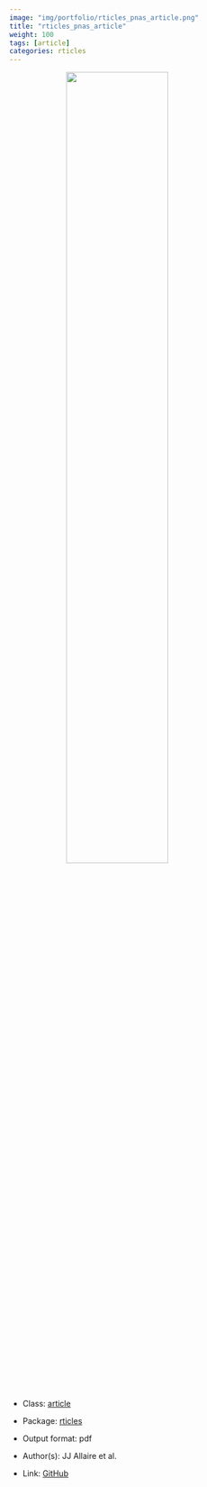 ```yaml
---
image: "img/portfolio/rticles_pnas_article.png"
title: "rticles_pnas_article"
weight: 100
tags: [article]
categories: rticles
---
```




<!--more-->

<a href="../../img/portfolio/rticles_pnas_article.png"><img class = "jf-image-shadow" src="../../img/portfolio/rticles_pnas_article.png" style="display: block; margin: auto;" width="60%"></a>

- Class: [article](../../tags/article)
- Package: [rticles](rticles)
- Output format: pdf

- Author(s): JJ Allaire et al.
- Link: [GitHub](https://github.com/rstudio/rticles)


